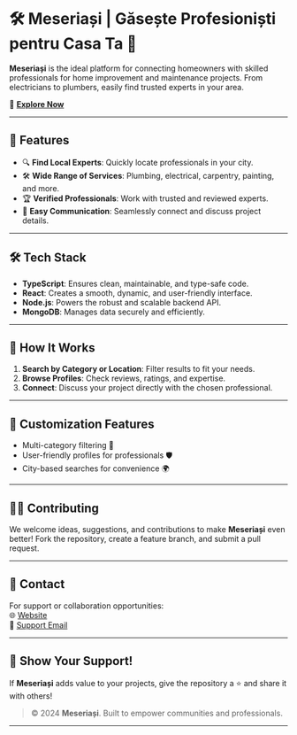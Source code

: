 # 🛠️ Meseriași | Găsește Profesioniști pentru Casa Ta 🏡

**Meseriași** is the ideal platform for connecting homeowners with skilled professionals for home improvement and maintenance projects. From electricians to plumbers, easily find trusted experts in your area.

🔗 **[Explore Now](https://project-nine-indol.vercel.app/)**

---

## 🌟 Features

- 🔍 **Find Local Experts**: Quickly locate professionals in your city.
- 🛠️ **Wide Range of Services**: Plumbing, electrical, carpentry, painting, and more.
- 🏆 **Verified Professionals**: Work with trusted and reviewed experts.
- 💬 **Easy Communication**: Seamlessly connect and discuss project details.

---

## 🛠️ Tech Stack

- **TypeScript**: Ensures clean, maintainable, and type-safe code.
- **React**: Creates a smooth, dynamic, and user-friendly interface.
- **Node.js**: Powers the robust and scalable backend API.
- **MongoDB**: Manages data securely and efficiently.

---

## 📂 How It Works

1. **Search by Category or Location**: Filter results to fit your needs.  
2. **Browse Profiles**: Check reviews, ratings, and expertise.  
3. **Connect**: Discuss your project directly with the chosen professional.  

---

## 🚀 Customization Features

- Multi-category filtering 🎯  
- User-friendly profiles for professionals 🛡️  
- City-based searches for convenience 🌍  

---

## 👩‍💻 Contributing

We welcome ideas, suggestions, and contributions to make **Meseriași** even better! Fork the repository, create a feature branch, and submit a pull request.

---

## 📩 Contact

For support or collaboration opportunities:  
🌐 [Website](https://project-nine-indol.vercel.app/)  
📧 [Support Email](mailto:support@meseriasi.ro)

---

## 🌟 Show Your Support!

If **Meseriași** adds value to your projects, give the repository a ⭐ and share it with others!

> © 2024 **Meseriași**. Built to empower communities and professionals.

--- 
